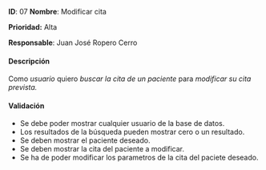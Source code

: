 **ID**: 07
**Nombre**: Modificar cita

**Prioridad:** Alta

**Responsable**: Juan José Ropero Cerro

#### Descripción

Como *usuario* quiero *buscar la cita de un paciente* para *modificar su cita prevista.*

#### Validación

* Se debe poder mostrar cualquier usuario de la base de datos.
* Los resultados de la búsqueda pueden mostrar cero o un resultado.
* Se deben mostrar el paciente deseado.
* Se deben mostrar la cita del paciente a modificar.
* Se ha de poder modificar los parametros de la cita del paciete deseado.
